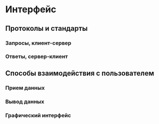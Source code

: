 # Интерфейс

## Протоколы и стандарты

### Запросы, клиент-сервер

### Ответы, сервер-клиент

## Способы взаимодействия с пользователем

### Прием данных

### Вывод данных

### Графический интерфейс


